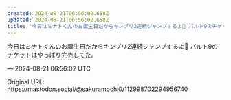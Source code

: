 ```yaml
---
created: 2024-08-21T06:56:02.658Z
updated: 2024-08-21T06:56:02.658Z
title: "今日はミナトくんのお誕生日だからキンプリ2連続ジャンプするよ🌊 バルト9のチケッ[...]"
---
```


<p>今日はミナトくんのお誕生日だからキンプリ2連続ジャンプするよ🌊 バルト9のチケットはやっぱり完売してた。</p>

&mdash; 2024-08-21 06:56:02 UTC

Original URL: https://mastodon.social/@sakuramochi0/112998702294956740

